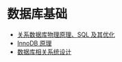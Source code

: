 # 数据库基础

* [关系数据库物理原理、SQL 及其优化](./SQL/)
* [InnoDB 原理](./InnoDB/)
* [数据库相关系统设计](../../Leetcode%20Practices/system%20design/数据库分库分表.md)
